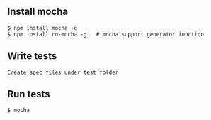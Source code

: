 ## Install mocha
    $ npm install mocha -g
    $ npm install co-mocha -g   # mocha support generator function
    

## Write tests
    Create spec files under test folder

## Run tests
    $ mocha